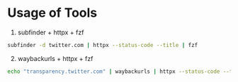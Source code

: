 # Usage of Tools

1. subfinder + httpx + fzf

```bash
subfinder -d twitter.com | httpx --status-code --title | fzf
```

2. waybackurls + httpx + fzf

```bash
echo "transparency.twitter.com" | waybackurls | httpx --status-code --title | fzf
```

